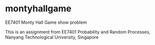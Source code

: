 # montyhallgame
EE7401 Monty Hall Game show problem

This is an assignment from EE7401 Probability and Random Processes, Nanyang Technological University, Singapore
